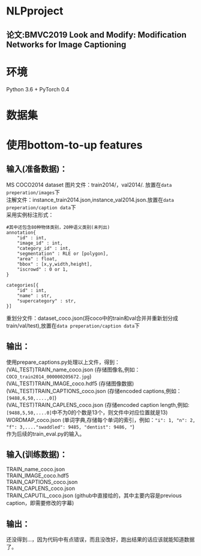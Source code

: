 # NLPproject
## 论文:BMVC2019 Look and Modify: Modification Networks for Image Captioning

# 环境
Python 3.6 + PyTorch 0.4 

# 数据集
# 使用bottom-to-up features
## 输入(准备数据)：
MS COCO2014 dataset 
图片文件：train2014/，val2014/. 放置在`data preperation/images`下 </br>
注解文件：instance_train2014.json,instance_val2014.json.放置在`data preperation/caption data`下</br>
采用实例标注形式：
```
#其中还包含80种物体类别，20种语义类别(未列出)
annotation{
    "id" : int,
    "image_id" : int,
    "category_id" : int,
    "segmentation" : RLE or [polygon],
    "area" : float, 
    "bbox" : [x,y,width,height],
    "iscrowd" : 0 or 1,
}

categories[{
    "id" : int,
    "name" : str,
    "supercategory" : str,
}]
```
重划分文件：dataset_coco.json(将coco中的train和val合并并重新划分成train/val/test),放置在`data preperation/caption data`下</br>

## 输出：</br>
使用prepare_captions.py处理以上文件，得到：
(VAL,TEST)TRAIN_name_coco.json  (存储图像名,例如：`COCO_train2014_000000205672.jpg`) </br>
(VAL,TEST)TRAIN_IMAGE_coco.hdf5 (存储图像数据) </br>
(VAL,TEST)TRAIN_CAPTIONS_coco.json (存储encoded captions,例如：`[9488,6,50,....,0]`) </br>
(VAL,TEST)TRAIN_CAPLENS_coco.json (存储encoded caption length,例如:`[9488,5,50,....0]`中不为0的个数是13个，则文件中对应位置就是13) </br>
WORDMAP_coco.json (单词字典,存储每个单词的索引，例如：`"i": 1, "n": 2, "f": 3,...."swaddled": 9485, "dentist": 9486, "`) </br>
作为后续的train_eval.py的输入。</br>

## 输入(训练数据)：</br>
TRAIN_name_coco.json </br>
TRAIN_IMAGE_coco.hdf5 </br>
TRAIN_CAPTIONS_coco.json </br>
TRAIN_CAPLENS_coco.json </br>
TRAIN_CAPUTIL_coco.json (github中直接给的，其中主要内容是previous caption，即需要修改的字幕) </br>
## 输出：</br>
还没得到...，因为代码中有点错误，而且没改好，跑出结果的话应该就能知道数据了。







